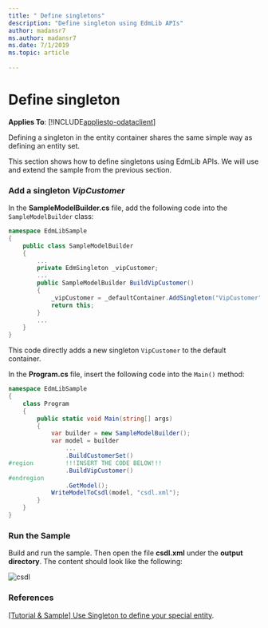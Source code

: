 ```yaml
---
title: " Define singletons"
description: "Define singleton using EdmLib APIs"
author: madansr7
ms.author: madansr7
ms.date: 7/1/2019
ms.topic: article
 
---
```

# Define singleton
**Applies To**: [!INCLUDE[appliesto-odataclient](../../../includes/appliesto-odatalib-v7.md)]

Defining a singleton in the entity container shares the same simple way as defining an entity set.

This section shows how to define singletons using EdmLib APIs. We will use and extend the sample from the previous section.

### Add a singleton *VipCustomer*
In the **SampleModelBuilder.cs** file, add the following code into the `SampleModelBuilder` class:

```C#
namespace EdmLibSample
{
    public class SampleModelBuilder
    {
        ...
        private EdmSingleton _vipCustomer;
        ...
        public SampleModelBuilder BuildVipCustomer()
        {
            _vipCustomer = _defaultContainer.AddSingleton("VipCustomer", _customerType);
            return this;
        }
        ...
    }
}
```

This code directly adds a new singleton `VipCustomer` to the default container.

In the **Program.cs** file, insert the following code into the `Main()` method:

```C#
namespace EdmLibSample
{
    class Program
    {
        public static void Main(string[] args)
        {
            var builder = new SampleModelBuilder();
            var model = builder
                ...
                .BuildCustomerSet()
#region         !!!INSERT THE CODE BELOW!!!
                .BuildVipCustomer()
#endregion
                .GetModel();
            WriteModelToCsdl(model, "csdl.xml");
        }
    }
}
```

### Run the Sample
Build and run the sample. Then open the file **csdl.xml** under the **output directory**. The content should look like the following:

![csdl](/odata/assets/2015-04-18-csdl1.png)

### References
[[Tutorial & Sample] Use Singleton to define your special entity](https://blogs.msdn.com/b/odatateam/archive/2014/03/05/use-singleton-to-define-your-special-entity.aspx).

